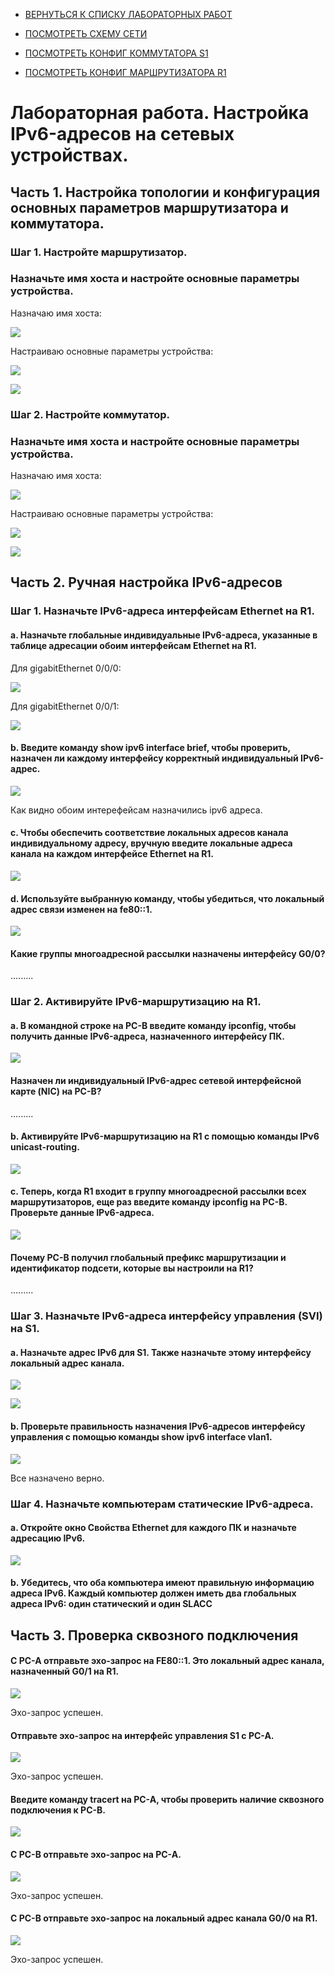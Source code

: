- [ВЕРНУТЬСЯ К СПИСКУ ЛАБОРАТОРНЫХ РАБОТ](https://github.com/Art1shock/otus-networks/tree/main/labs)

- [ПОСМОТРЕТЬ СХЕМУ СЕТИ](https://github.com/Art1shock/otus-networks/blob/main/labs/lab03/%D0%A1%D1%85%D0%B5%D0%BC%D0%B0_%D1%81%D0%B5%D1%82%D0%B8.md)

- [ПОСМОТРЕТЬ КОНФИГ КОММУТАТОРА S1](https://github.com/Art1shock/otus-networks/blob/main/labs/lab03/config%20S1.md)

- [ПОСМОТРЕТЬ КОНФИГ МАРШРУТИЗАТОРА R1](https://github.com/Art1shock/otus-networks/blob/main/labs/lab03/config%20R1.md)

# Лабораторная работа. Настройка IPv6-адресов на сетевых устройствах.
## Часть 1. Настройка топологии и конфигурация основных параметров маршрутизатора и коммутатора.
### Шаг 1. Настройте маршрутизатор.
### Назначьте имя хоста и настройте основные параметры устройства.

Назначаю имя хоста:

![](https://github.com/Art1shock/images/blob/main/%D0%A1%D0%BA%D1%80%D0%B8%D0%BD%D1%8B%20%D0%B4%D0%BB%D1%8F%20%D0%94%D0%97_4/Screenshot_1.png)

Настраиваю основные параметры устройства:

![](https://github.com/Art1shock/images/blob/main/%D0%A1%D0%BA%D1%80%D0%B8%D0%BD%D1%8B%20%D0%B4%D0%BB%D1%8F%20%D0%94%D0%97_4/Screenshot_5.png)

![](https://github.com/Art1shock/images/blob/main/%D0%A1%D0%BA%D1%80%D0%B8%D0%BD%D1%8B%20%D0%B4%D0%BB%D1%8F%20%D0%94%D0%97_4/Screenshot_6.png)

### Шаг 2. Настройте коммутатор.
### Назначьте имя хоста и настройте основные параметры устройства.

Назначаю имя хоста:

![](https://github.com/Art1shock/images/blob/main/%D0%A1%D0%BA%D1%80%D0%B8%D0%BD%D1%8B%20%D0%B4%D0%BB%D1%8F%20%D0%94%D0%97_4/Screenshot_2.png)

Настраиваю основные параметры устройства:

![](https://github.com/Art1shock/images/blob/main/%D0%A1%D0%BA%D1%80%D0%B8%D0%BD%D1%8B%20%D0%B4%D0%BB%D1%8F%20%D0%94%D0%97_4/Screenshot_3.png)

![](https://github.com/Art1shock/images/blob/main/%D0%A1%D0%BA%D1%80%D0%B8%D0%BD%D1%8B%20%D0%B4%D0%BB%D1%8F%20%D0%94%D0%97_4/Screenshot_4.png)

## Часть 2. Ручная настройка IPv6-адресов
### Шаг 1. Назначьте IPv6-адреса интерфейсам Ethernet на R1.
#### a.	Назначьте глобальные индивидуальные IPv6-адреса, указанные в таблице адресации обоим интерфейсам Ethernet на R1.

Для gigabitEthernet 0/0/0:

![](https://github.com/Art1shock/images/blob/main/%D0%A1%D0%BA%D1%80%D0%B8%D0%BD%D1%8B%20%D0%B4%D0%BB%D1%8F%20%D0%94%D0%97_4/Screenshot_7.png)

Для gigabitEthernet 0/0/1:

![](https://github.com/Art1shock/images/blob/main/%D0%A1%D0%BA%D1%80%D0%B8%D0%BD%D1%8B%20%D0%B4%D0%BB%D1%8F%20%D0%94%D0%97_4/Screenshot_8.png)

#### b.	Введите команду show ipv6 interface brief, чтобы проверить, назначен ли каждому интерфейсу корректный индивидуальный IPv6-адрес.

![](https://github.com/Art1shock/images/blob/main/%D0%A1%D0%BA%D1%80%D0%B8%D0%BD%D1%8B%20%D0%B4%D0%BB%D1%8F%20%D0%94%D0%97_4/Screenshot_9.png)

Как видно обоим интерефейсам назначились ipv6 адреса.

#### c.	Чтобы обеспечить соответствие локальных адресов канала индивидуальному адресу, вручную введите локальные адреса канала на каждом интерфейсе Ethernet на R1.

![](https://github.com/Art1shock/images/blob/main/%D0%A1%D0%BA%D1%80%D0%B8%D0%BD%D1%8B%20%D0%B4%D0%BB%D1%8F%20%D0%94%D0%97_4/Screenshot_10.png)

#### d.	Используйте выбранную команду, чтобы убедиться, что локальный адрес связи изменен на fe80::1.  

![](https://github.com/Art1shock/images/blob/main/%D0%A1%D0%BA%D1%80%D0%B8%D0%BD%D1%8B%20%D0%B4%D0%BB%D1%8F%20%D0%94%D0%97_4/Screenshot_11.png)

#### Какие группы многоадресной рассылки назначены интерфейсу G0/0?

.........

### Шаг 2. Активируйте IPv6-маршрутизацию на R1.
#### a.	В командной строке на PC-B введите команду ipconfig, чтобы получить данные IPv6-адреса, назначенного интерфейсу ПК.

![](https://github.com/Art1shock/images/blob/main/%D0%A1%D0%BA%D1%80%D0%B8%D0%BD%D1%8B%20%D0%B4%D0%BB%D1%8F%20%D0%94%D0%97_4/Screenshot_12.png)

#### Назначен ли индивидуальный IPv6-адрес сетевой интерфейсной карте (NIC) на PC-B?

.........

#### b.	Активируйте IPv6-маршрутизацию на R1 с помощью команды IPv6 unicast-routing.

![](https://github.com/Art1shock/images/blob/main/%D0%A1%D0%BA%D1%80%D0%B8%D0%BD%D1%8B%20%D0%B4%D0%BB%D1%8F%20%D0%94%D0%97_4/Screenshot_13.png)

#### c.	Теперь, когда R1 входит в группу многоадресной рассылки всех маршрутизаторов, еще раз введите команду ipconfig на PC-B. Проверьте данные IPv6-адреса.

![](https://github.com/Art1shock/images/blob/main/%D0%A1%D0%BA%D1%80%D0%B8%D0%BD%D1%8B%20%D0%B4%D0%BB%D1%8F%20%D0%94%D0%97_4/Screenshot_14.png)

#### Почему PC-B получил глобальный префикс маршрутизации и идентификатор подсети, которые вы настроили на R1?

.........

### Шаг 3. Назначьте IPv6-адреса интерфейсу управления (SVI) на S1.
#### a.	Назначьте адрес IPv6 для S1. Также назначьте этому интерфейсу локальный адрес канала.

![](https://github.com/Art1shock/images/blob/main/%D0%A1%D0%BA%D1%80%D0%B8%D0%BD%D1%8B%20%D0%B4%D0%BB%D1%8F%20%D0%94%D0%97_4/Screenshot_15.png)

![](https://github.com/Art1shock/images/blob/main/%D0%A1%D0%BA%D1%80%D0%B8%D0%BD%D1%8B%20%D0%B4%D0%BB%D1%8F%20%D0%94%D0%97_4/Screenshot_16.png)

#### b.	Проверьте правильность назначения IPv6-адресов интерфейсу управления с помощью команды show ipv6 interface vlan1.

![](https://github.com/Art1shock/images/blob/main/%D0%A1%D0%BA%D1%80%D0%B8%D0%BD%D1%8B%20%D0%B4%D0%BB%D1%8F%20%D0%94%D0%97_4/Screenshot_17.png)

Все назначено верно.

### Шаг 4. Назначьте компьютерам статические IPv6-адреса.
#### a.	Откройте окно Свойства Ethernet для каждого ПК и назначьте адресацию IPv6.

![](https://github.com/Art1shock/images/blob/main/%D0%A1%D0%BA%D1%80%D0%B8%D0%BD%D1%8B%20%D0%B4%D0%BB%D1%8F%20%D0%94%D0%97_4/Screenshot_18.1.png)

#### b.	Убедитесь, что оба компьютера имеют правильную информацию адреса IPv6. Каждый компьютер должен иметь два глобальных адреса IPv6: один статический и один SLACC

## Часть 3. Проверка сквозного подключения
#### С PC-A отправьте эхо-запрос на FE80::1. Это локальный адрес канала, назначенный G0/1 на R1.

![](https://github.com/Art1shock/images/blob/main/%D0%A1%D0%BA%D1%80%D0%B8%D0%BD%D1%8B%20%D0%B4%D0%BB%D1%8F%20%D0%94%D0%97_4/Screenshot_20.png)

Эхо-запрос успешен.

#### Отправьте эхо-запрос на интерфейс управления S1 с PC-A.

![](https://github.com/Art1shock/images/blob/main/%D0%A1%D0%BA%D1%80%D0%B8%D0%BD%D1%8B%20%D0%B4%D0%BB%D1%8F%20%D0%94%D0%97_4/Screenshot_19.png)

Эхо-запрос успешен.

#### Введите команду tracert на PC-A, чтобы проверить наличие сквозного подключения к PC-B.

![](https://github.com/Art1shock/images/blob/main/%D0%A1%D0%BA%D1%80%D0%B8%D0%BD%D1%8B%20%D0%B4%D0%BB%D1%8F%20%D0%94%D0%97_4/Screenshot_21.png)

#### С PC-B отправьте эхо-запрос на PC-A.

![](https://github.com/Art1shock/images/blob/main/%D0%A1%D0%BA%D1%80%D0%B8%D0%BD%D1%8B%20%D0%B4%D0%BB%D1%8F%20%D0%94%D0%97_4/Screenshot_22.png)

Эхо-запрос успешен.

#### С PC-B отправьте эхо-запрос на локальный адрес канала G0/0 на R1.

![](https://github.com/Art1shock/images/blob/main/%D0%A1%D0%BA%D1%80%D0%B8%D0%BD%D1%8B%20%D0%B4%D0%BB%D1%8F%20%D0%94%D0%97_4/Screenshot_22.png)

Эхо-запрос успешен.
